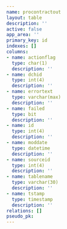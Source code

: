 ```yaml
---
name: procontractout
layout: table
description: ''
active: false
app_area: ''
primary_key: id
indexes: []
columns:
- name: actionflag
  type: char(1)
  description: ''
- name: dchid
  type: int(4)
  description: ''
- name: errortext
  type: varchar(max)
  description: ''
- name: failed
  type: bit
  description: ''
- name: id
  type: int(4)
  description: ''
- name: moddate
  type: datetime
  description: ''
- name: sourceid
  type: int(4)
  description: ''
- name: tablename
  type: varchar(30)
  description: ''
- name: tstamp
  type: timestamp
  description: ''
relations: []
pseudo_pk: 
---
```


